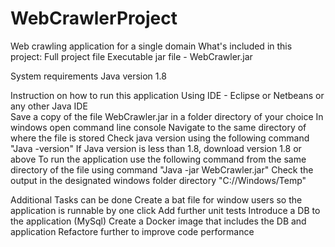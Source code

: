 # WebCrawlerProject
Web crawling application for a single domain
What's included in this project:
Full project file 
Executable jar file - WebCrawler.jar 

System requirements
Java version 1.8

Instruction on how to run this application
Using IDE - Eclipse or Netbeans or any other Java IDE   
Save a copy of the file WebCrawler.jar in a folder directory of your choice
In windows open command line console 
Navigate to the same directory of where the file is stored
Check java version using the following command "Java -version"
If Java version is less than 1.8, download version 1.8 or above
To run the application use the following command from the same directory of the file using command "Java -jar WebCrawler.jar"
Check the output in the designated windows folder directory "C://Windows/Temp"

Additional Tasks can be done
Create a bat file for window users so the application is runnable by one click
Add further unit tests
Introduce a DB to the application (MySql) 
Create a Docker image that includes the DB and application 
Refactore further to improve code performance
